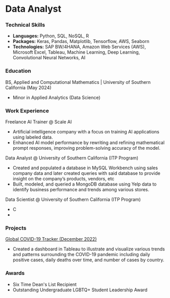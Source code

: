 # Data Analyst

### Technical Skills 
- **Languages:** Python, SQL, NoSQL, R
- **Packages:** Keras, Pandas, Matplotlib, Tensorflow, AWS, Seaborn
- **Technologies:** SAP BW/4HANA, Amazon Web Services (AWS), Microsoft Excel, Tableau, Machine Learning, Deep Learning, Convolutional Neural Networks, AI

### Education
BS, Applied and Computational Mathematics | University of Southern California (May 2024)
- Minor in Applied Analytics (Data Science)

### Work Experience 

Freelance AI Trainer @ Scale AI
- Artificial intelligence company with a focus on training AI applications using labeled data.
- Enhanced AI model performance by rewriting and refining mathematical prompt responses, improving problem-solving accuracy of the model.

Data Analyst @ University of Southern California (ITP Program)
- Created and populated a database in MySQL Workbench using sales company data and later created queries with said database to provide insight on the company’s products, vendors, etc
- Built, modeled, and queried a MongoDB database using Yelp data to identify business performance and trends among various stores.

Data Scientist @ University of Southern California (ITP Program)
- C
- 

### Projects

[Global COVID-19 Tracker (December 2022)](assets/img/GlobalCovid19Dash.png)
- Created a dashboard in Tableau to illustrate and visualize various trends and patterns surrounding the COVID-19 pandemic including daily positive cases, daily deaths over time, and number of cases by country.

### Awards

- Six Time Dean's List Recipient
- Outstanding Undergraduate LGBTQ+ Student Leadership Award
